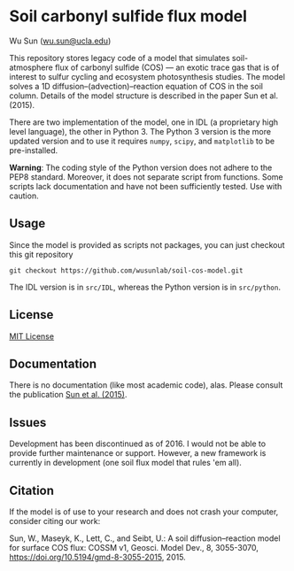 # Soil carbonyl sulfide flux model

Wu Sun (wu.sun@ucla.edu)

This repository stores legacy code of a model that simulates soil-atmosphere
flux of carbonyl sulfide (COS) — an exotic trace gas that is of interest to
sulfur cycling and ecosystem photosynthesis studies. The model solves a 1D
diffusion–(advection)–reaction equation of COS in the soil column. Details of
the model structure is described in the paper Sun et al. (2015).

There are two implementation of the model, one in IDL (a proprietary high level
language), the other in Python 3. The Python 3 version is the more updated
version and to use it requires `numpy`, `scipy`, and `matplotlib` to be
pre-installed.

**Warning**: The coding style of the Python version does not adhere to the PEP8
standard. Moreover, it does not separate script from functions. Some scripts
lack documentation and have not been sufficiently tested. Use with caution.

## Usage

Since the model is provided as scripts not packages, you can just checkout this
git repository

```shell
git checkout https://github.com/wusunlab/soil-cos-model.git
```

The IDL version is in `src/IDL`, whereas the Python version is in `src/python`.

## License

[MIT License](LICENSE)

## Documentation

There is no documentation (like most academic code), alas. Please consult the
publication [Sun et al. (2015)](https://www.geosci-model-dev.net/8/3055/2015/).

## Issues

Development has been discontinued as of 2016. I would not be able to provide
further maintenance or support. However, a new framework is currently in
development (one soil flux model that rules 'em all).

## Citation

If the model is of use to your research and does not crash your computer,
consider citing our work:

Sun, W., Maseyk, K., Lett, C., and Seibt, U.: A soil diffusion–reaction model
for surface COS flux: COSSM v1, Geosci. Model Dev., 8, 3055-3070,
<https://doi.org/10.5194/gmd-8-3055-2015>, 2015.
